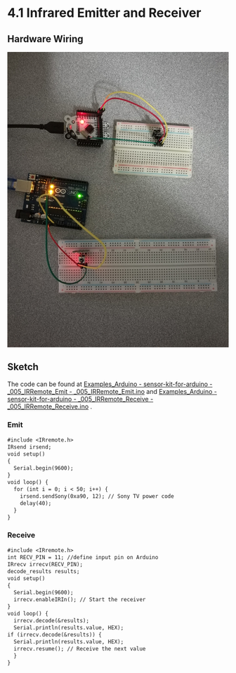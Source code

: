 # 4.1 Infrared Emitter and Receiver

## Hardware Wiring

![Infrared Emitter and Receiver](../../Examples/sensor-kit-for-arduino/005_infrared.jpg)


## Sketch

The code can be found at [Examples_Arduino - sensor-kit-for-arduino - _005_IRRemote_Emit - _005_IRRemote_Emit.ino](https://github.com/LongerVisionRobot/Examples_Arduino/blob/master/sensor-kit-for-arduino/_005_IRRemote_Emit/_005_IRRemote_Emit.ino) and [Examples_Arduino - sensor-kit-for-arduino - _005_IRRemote_Receive - _005_IRRemote_Receive.ino](https://github.com/LongerVisionRobot/Examples_Arduino/blob/master/sensor-kit-for-arduino/_005_IRRemote_Receive/_005_IRRemote_Receive.ino) .
### Emit
```
#include <IRremote.h>
IRsend irsend;
void setup()
{
  Serial.begin(9600);
}
void loop() {
  for (int i = 0; i < 50; i++) {
    irsend.sendSony(0xa90, 12); // Sony TV power code
    delay(40);
  }
}
```

### Receive
```
#include <IRremote.h>
int RECV_PIN = 11; //define input pin on Arduino
IRrecv irrecv(RECV_PIN);
decode_results results;
void setup()
{
  Serial.begin(9600);
  irrecv.enableIRIn(); // Start the receiver
}
void loop() {
  irrecv.decode(&results);
  Serial.println(results.value, HEX);
if (irrecv.decode(&results)) {
  Serial.println(results.value, HEX);
  irrecv.resume(); // Receive the next value
  }
}
```